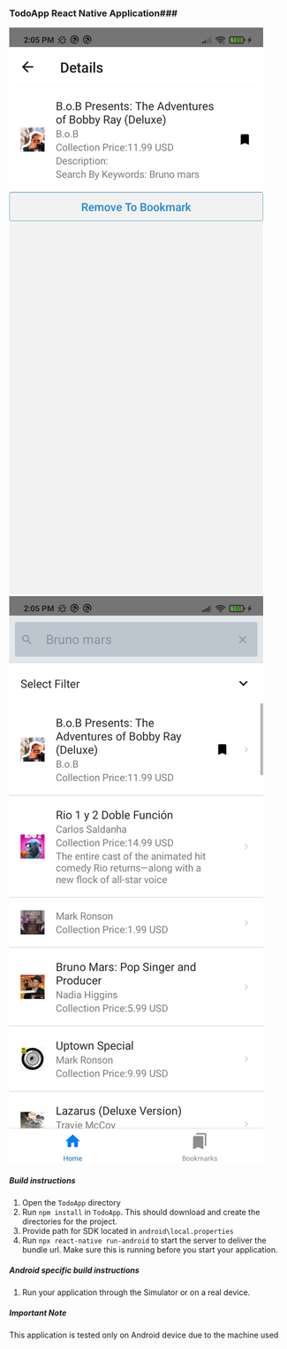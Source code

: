 ### TodoApp React Native Application###
![img|320x271](https://github.com/jriiringan/TodoApp/blob/master/img1.jpg?v=4&s=200)
![img|320x271](https://github.com/jriiringan/TodoApp/blob/master/img2.jpg?v=4&s=200)

##### Build instructions #####
1. Open the ```TodoApp``` directory
2. Run `npm install` in `TodoApp`. This should download and create the directories for the project.
3. Provide path for SDK located in `android\local.properties`
4. Run `npx react-native run-android` to start the server to deliver the bundle url. Make sure this is running before you start your application. 

##### Android specific build instructions #####
1. Run your application through the Simulator or on a real device.

##### Important Note #####
This application is tested only on Android device due to the machine used

